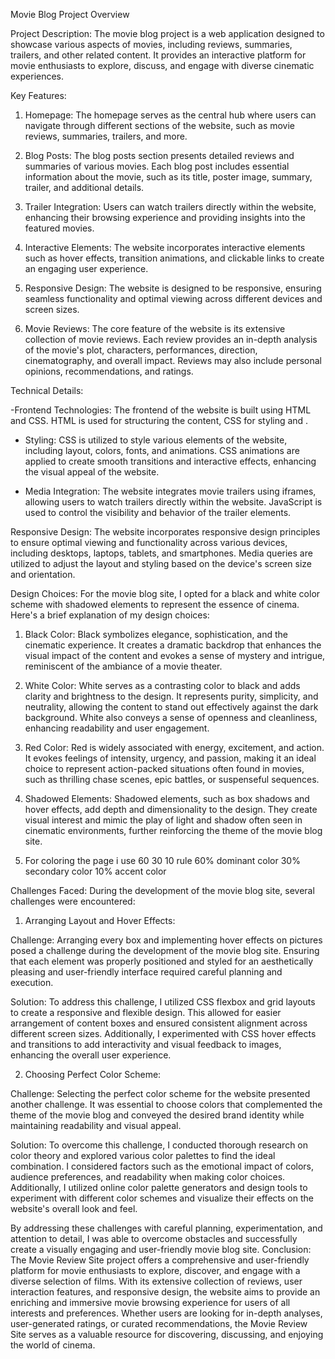 Movie Blog Project Overview

Project Description:
The movie blog project is a web application designed to showcase various aspects of movies, including reviews, summaries, trailers, and other related content. It provides an interactive platform for movie enthusiasts to explore, discuss, and engage with diverse cinematic experiences.

Key Features:

1. Homepage: The homepage serves as the central hub where users can navigate through different sections of the website, such as movie reviews, summaries, trailers, and more.

2. Blog Posts: The blog posts section presents detailed reviews and summaries of various movies. Each blog post includes essential information about the movie, such as its title, poster image, summary, trailer, and additional details.

3. Trailer Integration: Users can watch trailers directly within the website, enhancing their browsing experience and providing insights into the featured movies.

4. Interactive Elements: The website incorporates interactive elements such as hover effects, transition animations, and clickable links to create an engaging user experience.

5. Responsive Design: The website is designed to be responsive, ensuring seamless functionality and optimal viewing across different devices and screen sizes.
6. Movie Reviews: The core feature of the website is its extensive collection of movie reviews. Each review provides an in-depth analysis of the movie's plot, characters, performances, direction, cinematography, and overall impact. Reviews may also include personal opinions, recommendations, and ratings.


Technical Details:

-Frontend Technologies:
 The frontend of the website is built using HTML and CSS. HTML is used for structuring the content, CSS for styling and .

- Styling:
CSS is utilized to style various elements of the website, including layout, colors, fonts, and animations. CSS animations are applied to create smooth transitions and interactive effects, enhancing the visual appeal of the website.


- Media Integration:
 The website integrates movie trailers using iframes, allowing users to watch trailers directly within the website. JavaScript is used to control the visibility and behavior of the trailer elements.

Responsive Design:
The website incorporates responsive design principles to ensure optimal viewing and functionality across various devices, including desktops, laptops, tablets, and smartphones. Media queries are utilized to adjust the layout and styling based on the device's screen size and orientation.


Design Choices:
For the movie blog site, I opted for a black and white color scheme with shadowed elements to represent the essence of cinema. Here's a brief explanation of my design choices:

1. Black Color:
   Black symbolizes elegance, sophistication, and the cinematic experience. It creates a dramatic backdrop that enhances the visual impact of the content and evokes a sense of mystery and intrigue, reminiscent of the ambiance of a movie theater.

2. White Color:
   White serves as a contrasting color to black and adds clarity and brightness to the design. It represents purity, simplicity, and neutrality, allowing the content to stand out effectively against the dark background. White also conveys a sense of openness and cleanliness, enhancing readability and user engagement.
3. Red Color:
 Red is widely associated with energy, excitement, and action. It evokes feelings of intensity, urgency, and passion, making it an ideal choice to represent action-packed situations often found in movies, such as thrilling chase scenes, epic battles, or suspenseful sequences.
4. Shadowed Elements:
    Shadowed elements, such as box shadows and hover effects, add depth and dimensionality to the design. They create visual interest and mimic the play of light and shadow often seen in cinematic environments, further reinforcing the theme of the movie blog site.
5. For coloring the page i use 60 30 10 rule
60% dominant color
30% secondary color
10% accent color   

Challenges Faced:
During the development of the movie blog site, several challenges were encountered:


1. Arranging Layout and Hover Effects:

Challenge:
Arranging every box and implementing hover effects on pictures posed a challenge during the development of the movie blog site. Ensuring that each element was properly positioned and styled for an aesthetically pleasing and user-friendly interface required careful planning and execution.

Solution:
To address this challenge, I utilized CSS flexbox and grid layouts to create a responsive and flexible design. This allowed for easier arrangement of content boxes and ensured consistent alignment across different screen sizes. Additionally, I experimented with CSS hover effects and transitions to add interactivity and visual feedback to images, enhancing the overall user experience.

2. Choosing Perfect Color Scheme:

Challenge:
Selecting the perfect color scheme for the website presented another challenge. It was essential to choose colors that complemented the theme of the movie blog and conveyed the desired brand identity while maintaining readability and visual appeal.

Solution:
To overcome this challenge, I conducted thorough research on color theory and explored various color palettes to find the ideal combination. I considered factors such as the emotional impact of colors, audience preferences, and readability when making color choices. Additionally, I utilized online color palette generators and design tools to experiment with different color schemes and visualize their effects on the website's overall look and feel.

By addressing these challenges with careful planning, experimentation, and attention to detail, I was able to overcome obstacles and successfully create a visually engaging and user-friendly movie blog site.
Conclusion:
The Movie Review Site project offers a comprehensive and user-friendly platform for movie enthusiasts to explore, discover, and engage with a diverse selection of films. With its extensive collection of reviews, user interaction features, and responsive design, the website aims to provide an enriching and immersive movie browsing experience for users of all interests and preferences. Whether users are looking for in-depth analyses, user-generated ratings, or curated recommendations, the Movie Review Site serves as a valuable resource for discovering, discussing, and enjoying the world of cinema.